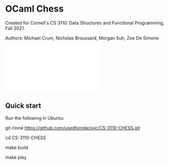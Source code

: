 # OCaml Chess
Created for Cornell's CS 3110: Data Structures and Functional Programming, Fall 2021.

Authors: Michael Crum, Nicholas Broussard, Morgan Suh, Zoe De Simone

![The program in action](docs/CONTRIBUTING.md)

## Quick start
Run the following in Ubuntu:

git clone https://github.com/usedhondacivic/CS-3110-CHESS.git

cd CS-3110-CHESS

make build

make play
